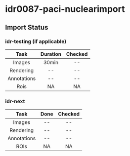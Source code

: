 # idr0087-paci-nuclearimport

## Import Status

### idr-testing (if applicable)
| Task | Duration | Checked |
| :----: |:----:| :----:|
| Images| 30min | -- |
| Rendering | -- | -- |
| Annotations | -- | -- |
| Rois | NA | NA |

### idr-next
| Task | Done | Checked |
| :----: |:----:| :----:|
| Images| -- | -- |
| Rendering | -- | -- |
| Annotations | -- | -- |
| ROIs | NA | NA |

